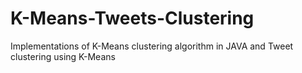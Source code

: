 # K-Means-Tweets-Clustering
Implementations of K-Means clustering algorithm in JAVA and  Tweet clustering using K-Means
